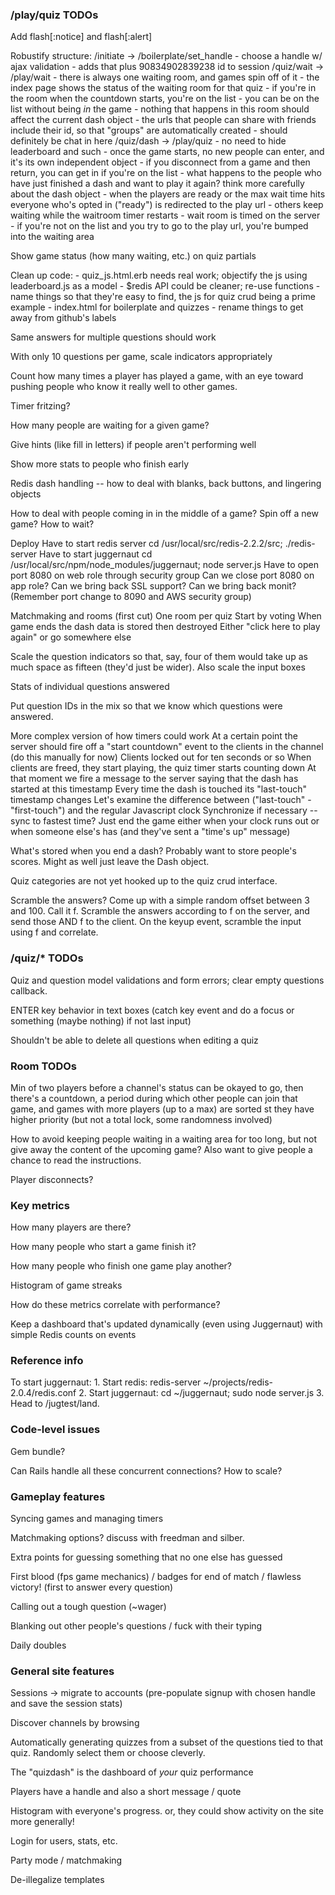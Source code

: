 ### /play/quiz TODOs ###

Add flash[:notice] and flash[:alert]

Robustify structure:
	/initiate -> /boilerplate/set_handle
		- choose a handle w/ ajax validation
		- adds that plus 90834902839238 id to session
	/quiz/wait -> /play/wait
		- there is always one waiting room, and games spin off of it
		- the index page shows the status of the waiting room for that quiz
		- if you're in the room when the countdown starts, you're on the list
		- you can be on the list without being *in* the game
		- nothing that happens in this room should affect the current dash object
		- the urls that people can share with friends include their id, so that "groups" are automatically created
		- should definitely be chat in here
	/quiz/dash -> /play/quiz
		- no need to hide leaderboard and such
		- once the game starts, no new people can enter, and it's its own independent object
		- if you disconnect from a game and then return, you can get in if you're on the list
		- what happens to the people who have just finished a dash and want to play it again?
	think more carefully about the dash object
		- when the players are ready or the max wait time hits everyone who's opted in ("ready") is redirected to the play url
		- others keep waiting while the waitroom timer restarts
		- wait room is timed on the server
		- if you're not on the list and you try to go to the play url, you're bumped into the waiting area
		
Show game status (how many waiting, etc.) on quiz partials

Clean up code:
	- quiz_js.html.erb needs real work; objectify the js using leaderboard.js as a model
	- $redis API could be cleaner; re-use functions
	- name things so that they're easy to find, the js for quiz crud being a prime example
	- index.html for boilerplate and quizzes
	- rename things to get away from github's labels
	
Same answers for multiple questions should work

With only 10 questions per game, scale indicators appropriately

Count how many times a player has played a game, with an eye toward pushing people who know it really well to other games.

Timer fritzing?

How many people are waiting for a given game?

Give hints (like fill in letters) if people aren't performing well

Show more stats to people who finish early

Redis dash handling -- how to deal with blanks, back buttons, and lingering objects

How to deal with people coming in in the middle of a game? Spin off a new game? How to wait?

Deploy
	Have to start redis server
		cd /usr/local/src/redis-2.2.2/src; ./redis-server 
	Have to start juggernaut
		cd /usr/local/src/npm/node_modules/juggernaut; node server.js
	Have to open port 8080 on web role through security group
	Can we close port 8080 on app role?
	Can we bring back SSL support?
	Can we bring back monit? (Remember port change to 8090 and AWS security group)

Matchmaking and rooms (first cut)
	One room per quiz
	Start by voting
	When game ends the dash data is stored then destroyed
	Either "click here to play again" or go somewhere else
	
Scale the question indicators so that, say, four of them would take up as much space as fifteen (they'd just be wider).
	Also scale the input boxes

Stats of individual questions answered

Put question IDs in the mix so that we know which questions were answered.

More complex version of how timers could work
	At a certain point the server should fire off a "start countdown" event to the clients in the channel (do this manually for now)
	Clients locked out for ten seconds or so
	When clients are freed, they start playing, the quiz timer starts counting down
	At that moment we fire a message to the server saying that the dash has started at this timestamp
	Every time the dash is touched its "last-touch" timestamp changes
	Let's examine the difference between ("last-touch" - "first-touch") and the regular Javascript clock
	Synchronize if necessary -- sync to fastest time?
	Just end the game either when your clock runs out or when someone else's has (and they've sent a "time's up" message)

What's stored when you end a dash?
	Probably want to store people's scores. Might as well just leave the Dash object.

Quiz categories are not yet hooked up to the quiz crud interface.

Scramble the answers?
	Come up with a simple random offset between 3 and 100. Call it f.
	Scramble the answers according to f on the server, and send those
	AND f to the client. On the keyup event, scramble the input using f
	and correlate.

### /quiz/* TODOs ###

Quiz and question model validations and form errors; clear empty questions callback.

ENTER key behavior in text boxes (catch key event and do a focus or something (maybe nothing) if not last input)

Shouldn't be able to delete all questions when editing a quiz

### Room TODOs ###

Min of two players before a channel's status can be okayed to go, then there's a countdown, a period during which other people can join that game, and games with more players (up to a max) are sorted st they have higher priority (but not a total lock, some randomness involved)

How to avoid keeping people waiting in a waiting area for too long, but not give away the content of the upcoming game? Also want to give people a chance to read the instructions.

Player disconnects?

### Key metrics ###

How many players are there?

How many people who start a game finish it?

How many people who finish one game play another?

Histogram of game streaks

How do these metrics correlate with performance?

Keep a dashboard that's updated dynamically (even using Juggernaut) with simple Redis counts on events

### Reference info ###

To start juggernaut:
	1. Start redis: redis-server ~/projects/redis-2.0.4/redis.conf
	2. Start juggernaut: cd ~/juggernaut; sudo node server.js
	3. Head to /jugtest/land.

### Code-level issues ###

Gem bundle?

Can Rails handle all these concurrent connections? How to scale?

### Gameplay features ###

Syncing games and managing timers

Matchmaking options? discuss with freedman and silber.

Extra points for guessing something that no one else has guessed

First blood (fps game mechanics) / badges for end of match / flawless victory! (first to answer every question)

Calling out a tough question (~wager)

Blanking out other people's questions / fuck with their typing

Daily doubles

### General site features ###

Sessions -> migrate to accounts (pre-populate signup with chosen handle and save the session stats)

Discover channels by browsing

Automatically generating quizzes from a subset of the questions tied to that quiz. Randomly select them or choose cleverly.

The "quizdash" is the dashboard of _your_ quiz performance

Players have a handle and also a short message / quote

Histogram with everyone's progress. or, they could show activity on the site more generally!

Login for users, stats, etc.

Party mode / matchmaking

De-illegalize templates